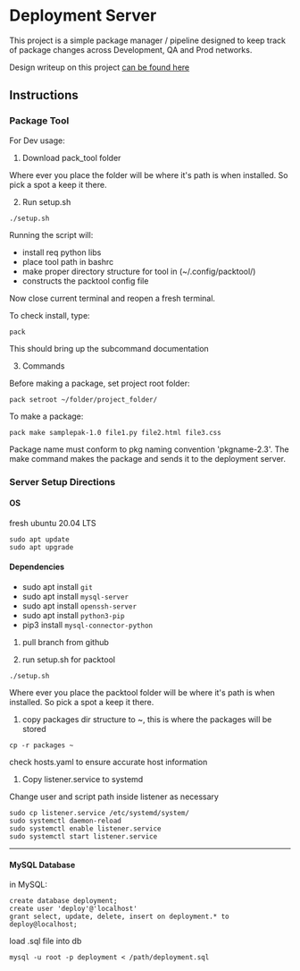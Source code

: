 # Deployment Server

This project is a simple package manager / pipeline designed to keep track of package changes across Development, QA and Prod networks. 

Design writeup on this project [can be found here]()


## Instructions

### Package Tool

For Dev usage:

1. Download pack_tool folder

Where ever you place the folder will be where it's path is when installed. So pick a spot a keep it there.

2. Run setup.sh
```
./setup.sh
```

Running the script will:
- install req python libs
- place tool path in bashrc
- make proper directory structure for tool in (~/.config/packtool/)
- constructs the packtool config file

Now close current terminal and reopen a fresh terminal.

To check install, type:
```
pack
```

This should bring up the subcommand documentation

3. Commands

Before making a package, set project root folder:
```
pack setroot ~/folder/project_folder/
```

To make a package:
```
pack make samplepak-1.0 file1.py file2.html file3.css
```

Package name must conform to pkg naming convention 'pkgname-2.3'. The make command makes the package and sends it to the deployment server.


### Server Setup Directions

#### OS
fresh ubuntu 20.04 LTS
```
sudo apt update
sudo apt upgrade
```

#### Dependencies

* sudo apt install `git`
* sudo apt install `mysql-server`
* sudo apt install `openssh-server`
* sudo apt install `python3-pip`
* pip3 install `mysql-connector-python`


1. pull branch from github

1. run setup.sh for packtool
```
./setup.sh
```

Where ever you place the packtool folder will be where it's path is when installed. So pick a spot a keep it there.

1. copy packages dir structure to ~, this is where the packages will be stored
```
cp -r packages ~
```

check hosts.yaml to ensure accurate host information

1. Copy listener.service to systemd

Change user and script path inside listener as necessary

```
sudo cp listener.service /etc/systemd/system/
sudo systemctl daemon-reload
sudo systemctl enable listener.service
sudo systemctl start listener.service
```
----

#### MySQL Database

in MySQL:
```
create database deployment;
create user 'deploy'@'localhost'
grant select, update, delete, insert on deployment.* to deploy@localhost;
```

load .sql file into db
```
mysql -u root -p deployment < /path/deployment.sql
```




